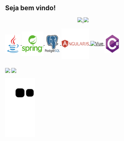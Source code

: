 ##             Seja bem vindo!
<div align="center">
  <a href="https://github.com/Gabaraael">
  <img height="180em" src="https://github-readme-stats.vercel.app/api?username=Gabaraael&show_icons=true&theme=dark&include_all_commits=true&count_private=true"/>
  <img height="180em" src="https://github-readme-stats.vercel.app/api/top-langs/?username=Gabaraael&layout=compact&langs_count=7&theme=dark"/>
</div>
<div style="display: inline_block"><br>  
  <img align="center" alt="Java" height="60" width="50" src="https://github.com/devicons/devicon/blob/master/icons/java/java-original.svg">
  <img align="center" alt="Spring Boot" height="80" width="70" src="https://github.com/devicons/devicon/blob/master/icons/spring/spring-original-wordmark.svg">
  <img align="center" alt="Postgres" height="60" width="50" src="https://github.com/devicons/devicon/blob/master/icons/postgresql/postgresql-original-wordmark.svg">
  <img align="center" alt="AngularJs" height="100" width="90" src="https://github.com/devicons/devicon/blob/master/icons/angularjs/angularjs-plain-wordmark.svg">  
  <img align="center" alt="Vue" height="80" width="70" src="hhttps://github.com/devicons/devicon/blob/master/icons/vuejs/vuejs-original-wordmark.svg">  
  <img align="center" alt="Csharp" height="60" width="50" src="https://raw.githubusercontent.com/devicons/devicon/master/icons/csharp/csharp-original.svg">
</div>
  
  ##
 
<div> 
  
 	
 
  <a href = "mailto:gabriel1998.gp45@gmail.com"><img src="https://img.shields.io/badge/-Gmail-%23333?style=for-the-badge&logo=gmail&logoColor=white" target="_blank"></a>
  <a href="https://www.linkedin.com/in/gabriel-evangelista-1252251ba/" target="_blank"><img src="https://img.shields.io/badge/-LinkedIn-%230077B5?style=for-the-badge&logo=linkedin&logoColor=white" target="_blank"></a> 
 
  ![Snake animation](https://github.com/Gabaraael/Gabaraael/blob/output/github-contribution-grid-snake.svg)
 
</div>

